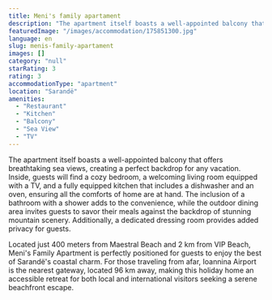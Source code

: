 ```yaml
---
title: Meni's family apartament
description: "The apartment itself boasts a well-appointed balcony that offers breathtaking sea views, creating a perfect backdrop for any vacation."
featuredImage: "/images/accommodation/175851300.jpg"
language: en
slug: menis-family-apartament
images: []
category: "null"
starRating: 3
rating: 3
accommodationType: "apartment"
location: "Sarandë"
amenities:
  - "Restaurant"
  - "Kitchen"
  - "Balcony"
  - "Sea View"
  - "TV"
---
```


The apartment itself boasts a well-appointed balcony that offers breathtaking sea views, creating a perfect backdrop for any vacation. Inside, guests will find a cozy bedroom, a welcoming living room equipped with a TV, and a fully equipped kitchen that includes a dishwasher and an oven, ensuring all the comforts of home are at hand. The inclusion of a bathroom with a shower adds to the convenience, while the outdoor dining area invites guests to savor their meals against the backdrop of stunning mountain scenery. Additionally, a dedicated dressing room provides added privacy for guests.

Located just 400 meters from Maestral Beach and 2 km from VIP Beach, Meni's Family Apartment is perfectly positioned for guests to enjoy the best of Sarandë's coastal charm. For those traveling from afar, Ioannina Airport is the nearest gateway, located 96 km away, making this holiday home an accessible retreat for both local and international visitors seeking a serene beachfront escape.

